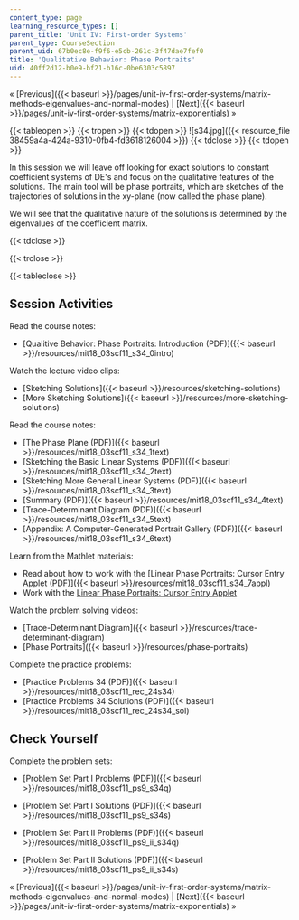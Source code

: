 ```yaml
---
content_type: page
learning_resource_types: []
parent_title: 'Unit IV: First-order Systems'
parent_type: CourseSection
parent_uid: 67b0ec8e-f9f6-e5cb-261c-3f47dae7fef0
title: 'Qualitative Behavior: Phase Portraits'
uid: 40ff2d12-b0e9-bf21-b16c-0be6303c5897
---
```


« [Previous]({{< baseurl >}}/pages/unit-iv-first-order-systems/matrix-methods-eigenvalues-and-normal-modes) | [Next]({{< baseurl >}}/pages/unit-iv-first-order-systems/matrix-exponentials) »

{{< tableopen >}}
{{< tropen >}}
{{< tdopen >}}
![s34.jpg]({{< resource_file 38459a4a-424a-9310-0fb4-fd3618126004 >}})
{{< tdclose >}}
{{< tdopen >}}


In this session we will leave off looking for exact solutions to constant coefficient systems of DE's and focus on the qualitative features of the solutions. The main tool will be phase portraits, which are sketches of the trajectories of solutions in the xy-plane (now called the phase plane).

We will see that the qualitative nature of the solutions is determined by the eigenvalues of the coefficient matrix.


{{< tdclose >}}

{{< trclose >}}

{{< tableclose >}}

Session Activities
------------------

Read the course notes:

*   [Qualitive Behavior: Phase Portraits: Introduction (PDF)]({{< baseurl >}}/resources/mit18_03scf11_s34_0intro)

Watch the lecture video clips:

*   [Sketching Solutions]({{< baseurl >}}/resources/sketching-solutions)
*   [More Sketching Solutions]({{< baseurl >}}/resources/more-sketching-solutions)

Read the course notes:

*   [The Phase Plane (PDF)]({{< baseurl >}}/resources/mit18_03scf11_s34_1text)
*   [Sketching the Basic Linear Systems (PDF)]({{< baseurl >}}/resources/mit18_03scf11_s34_2text)
*   [Sketching More General Linear Systems (PDF)]({{< baseurl >}}/resources/mit18_03scf11_s34_3text)
*   [Summary (PDF)]({{< baseurl >}}/resources/mit18_03scf11_s34_4text)
*   [Trace-Determinant Diagram (PDF)]({{< baseurl >}}/resources/mit18_03scf11_s34_5text)
*   [Appendix: A Computer-Generated Portrait Gallery (PDF)]({{< baseurl >}}/resources/mit18_03scf11_s34_6text)

Learn from the Mathlet materials:

*   Read about how to work with the [Linear Phase Portraits: Cursor Entry Applet (PDF)]({{< baseurl >}}/resources/mit18_03scf11_s34_7appl)
*   Work with the [Linear Phase Portraits: Cursor Entry Applet](/ans7870/18/18.03SC/linPhasePorCursor.html "Open in a new window.")

Watch the problem solving videos:

*   [Trace-Determinant Diagram]({{< baseurl >}}/resources/trace-determinant-diagram)
*   [Phase Portraits]({{< baseurl >}}/resources/phase-portraits)

Complete the practice problems:

*   [Practice Problems 34 (PDF)]({{< baseurl >}}/resources/mit18_03scf11_rec_24s34)
*   [Practice Problems 34 Solutions (PDF)]({{< baseurl >}}/resources/mit18_03scf11_rec_24s34_sol)

Check Yourself
--------------

Complete the problem sets:

*   [Problem Set Part I Problems (PDF)]({{< baseurl >}}/resources/mit18_03scf11_ps9_s34q)
*   [Problem Set Part I Solutions (PDF)]({{< baseurl >}}/resources/mit18_03scf11_ps9_s34s)
  
*   [Problem Set Part II Problems (PDF)]({{< baseurl >}}/resources/mit18_03scf11_ps9_ii_s34q)
*   [Problem Set Part II Solutions (PDF)]({{< baseurl >}}/resources/mit18_03scf11_ps9_ii_s34s)

« [Previous]({{< baseurl >}}/pages/unit-iv-first-order-systems/matrix-methods-eigenvalues-and-normal-modes) | [Next]({{< baseurl >}}/pages/unit-iv-first-order-systems/matrix-exponentials) »